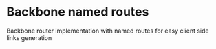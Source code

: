 # Backbone named routes
Backbone router implementation with named routes for easy client side links generation

